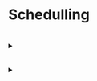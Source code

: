 # Schedulling
<br>
<details>
   <summary><strong><span style="font-size:110%">
     
   </span></strong></summary>
<hr>
   <p>
   
   </p>

<hr>
</details>

<br>
<details>
   <summary><strong><span style="font-size:110%">
     
   </span></strong></summary>
<hr>
   <p>
   
   </p>

<hr>
</details>